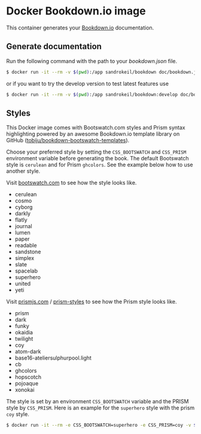 # Docker Bookdown.io image
This container generates your [Bookdown.io](http://bookdown.io/) documentation.

## Generate documentation
Run the following command with the path to your *bookdown.json* file.

```bash
$ docker run -it --rm -v $(pwd):/app sandrokeil/bookdown doc/bookdown.json
```

or if you want to try the develop version to test latest features use

```bash
$ docker run -it --rm -v $(pwd):/app sandrokeil/bookdown:develop doc/bookdown.json
```

## Styles
This Docker image comes with Bootswatch.com styles and Prism syntax highlighting powered by an awesome 
Bookdown.io template library on GitHub ([tobiju/bookdown-bootswatch-templates](https://github.com/tobiju/bookdown-bootswatch-templates)).

Choose your preferred style by setting the `CSS_BOOTSWATCH` and `CSS_PRISM` environment variable before generating the book. 
The default Bootswatch style is `cerulean` and for Prism `ghcolors`. See the example below how to use another style.

Visit [bootswatch.com](https://bootswatch.com/) to see how the style looks like.

* cerulean
* cosmo
* cyborg
* darkly
* flatly
* journal
* lumen
* paper
* readable
* sandstone
* simplex
* slate
* spacelab
* superhero
* united
* yeti

Visit [prismjs.com](http://prismjs.com/) / [prism-styles](https://github.com/PrismJS/prism-themes) to see how the Prism style looks like.

* prism
* dark
* funky
* okaidia
* twilight
* coy
* atom-dark
* base16-ateliersulphurpool.light
* cb
* ghcolors
* hopscotch
* pojoaque
* xonokai

The style is set by an environment `CSS_BOOTSWATCH` variable and the PRISM style by `CSS_PRISM`. 
Here is an example for the `superhero` style with the prism `coy` style.

```bash
$ docker run -it --rm -e CSS_BOOTSWATCH=superhero -e CSS_PRISM=coy -v $(pwd):/app sandrokeil/bookdown doc/bookdown.json
```
